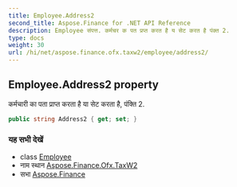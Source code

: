 ```yaml
---
title: Employee.Address2
second_title: Aspose.Finance for .NET API Reference
description: Employee संपत्त. कर्मचर क पत प्रप्त करत है य सेट करत है पंक्त 2.
type: docs
weight: 30
url: /hi/net/aspose.finance.ofx.taxw2/employee/address2/
---
```

## Employee.Address2 property

कर्मचारी का पता प्राप्त करता है या सेट करता है, पंक्ति 2.

```csharp
public string Address2 { get; set; }
```

### यह सभी देखें

* class [Employee](../)
* नाम स्थान [Aspose.Finance.Ofx.TaxW2](../../employee/)
* सभा [Aspose.Finance](../../../)


